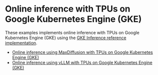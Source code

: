 # Online inference with TPUs on Google Kubernetes Engine (GKE)

These examples implements online inference with TPUs on Google Kubernetes Engine
(GKE) using the
[GKE Inference reference implementation](/platforms/gke/base/use-cases/inference-ref-arch/terraform/README.md).

- [Online inference using MaxDiffusion with TPUs on Google Kubernetes Engine (GKE)](/platforms/gke/base/use-cases/inference-ref-arch/examples/online-inference-tpu/max-diffusion-with-hf-model.md)
- [Online inference using vLLM with TPUs on Google Kubernetes Engine (GKE)](/platforms/gke/base/use-cases/inference-ref-arch/examples/online-inference-tpu/vllm-with-hf-model.md)
